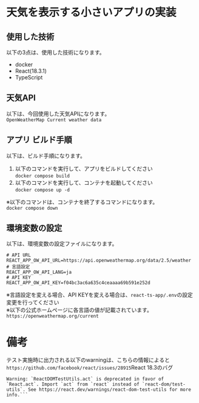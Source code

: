 # 天気を表示する小さいアプリの実装

## 使用した技術
以下の3点は、使用した技術になります。
- docker
- React(18.3.1)
- TypeScript

## 天気API
以下は、今回使用した天気APIになります。  
```OpenWeatherMap Current weather data```  

## アプリ ビルド手順
以下は、ビルド手順になります。 　

1. 以下のコマンドを実行して、アプリをビルドしてください  
```docker compose build```  
1. 以下のコマンドを実行して、コンテナを起動してください  
```docker compose up -d ```  

※以下のコマンドは、コンテナを終了するコマンドになります。  
```docker compose down```  

## 環境変数の設定
以下は、環境変数の設定ファイルになります。  
```
# API URL
REACT_APP_OW_API_URL=https://api.openweathermap.org/data/2.5/weather
# 言語設定
REACT_APP_OW_API_LANG=ja
# API KEY
REACT_APP_OW_API_KEY=f04bc3ac6a635c4ceaaaa69b591e252d
``` 
※言語設定を変える場合、API KEYを変える場合は、```react-ts-app/.env```の設定変更を行ってください  
※以下の公式ホームページに各言語の値が記載されています。  
```https://openweathermap.org/current```

# 備考
テスト実施時に出力される以下のwarningは、こちらの情報によると```https://github.com/facebook/react/issues/28915```React 18.3のバグ  
``` TEXT
Warning: `ReactDOMTestUtils.act` is deprecated in favor of `React.act`. Import `act` from `react` instead of `react-dom/test-utils`. See https://react.dev/warnings/react-dom-test-utils for more info.```